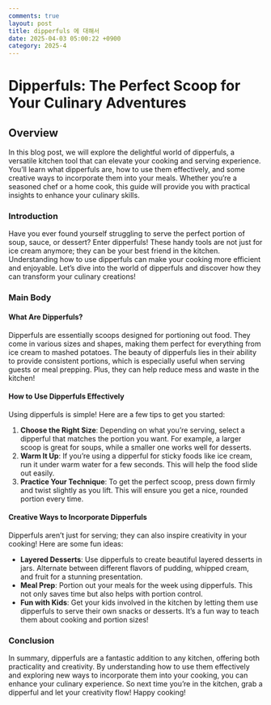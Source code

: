 ```yaml
---
comments: true
layout: post
title: dipperfuls 에 대해서
date: 2025-04-03 05:00:22 +0900
category: 2025-4
---
```


# Dipperfuls: The Perfect Scoop for Your Culinary Adventures

## Overview
In this blog post, we will explore the delightful world of dipperfuls, a versatile kitchen tool that can elevate your cooking and serving experience. You’ll learn what dipperfuls are, how to use them effectively, and some creative ways to incorporate them into your meals. Whether you’re a seasoned chef or a home cook, this guide will provide you with practical insights to enhance your culinary skills.

### Introduction
Have you ever found yourself struggling to serve the perfect portion of soup, sauce, or dessert? Enter dipperfuls! These handy tools are not just for ice cream anymore; they can be your best friend in the kitchen. Understanding how to use dipperfuls can make your cooking more efficient and enjoyable. Let’s dive into the world of dipperfuls and discover how they can transform your culinary creations!

### Main Body

#### What Are Dipperfuls?
Dipperfuls are essentially scoops designed for portioning out food. They come in various sizes and shapes, making them perfect for everything from ice cream to mashed potatoes. The beauty of dipperfuls lies in their ability to provide consistent portions, which is especially useful when serving guests or meal prepping. Plus, they can help reduce mess and waste in the kitchen!

#### How to Use Dipperfuls Effectively
Using dipperfuls is simple! Here are a few tips to get you started:
1. **Choose the Right Size**: Depending on what you’re serving, select a dipperful that matches the portion you want. For example, a larger scoop is great for soups, while a smaller one works well for desserts.
2. **Warm It Up**: If you’re using a dipperful for sticky foods like ice cream, run it under warm water for a few seconds. This will help the food slide out easily.
3. **Practice Your Technique**: To get the perfect scoop, press down firmly and twist slightly as you lift. This will ensure you get a nice, rounded portion every time.

#### Creative Ways to Incorporate Dipperfuls
Dipperfuls aren’t just for serving; they can also inspire creativity in your cooking! Here are some fun ideas:
- **Layered Desserts**: Use dipperfuls to create beautiful layered desserts in jars. Alternate between different flavors of pudding, whipped cream, and fruit for a stunning presentation.
- **Meal Prep**: Portion out your meals for the week using dipperfuls. This not only saves time but also helps with portion control.
- **Fun with Kids**: Get your kids involved in the kitchen by letting them use dipperfuls to serve their own snacks or desserts. It’s a fun way to teach them about cooking and portion sizes!

### Conclusion
In summary, dipperfuls are a fantastic addition to any kitchen, offering both practicality and creativity. By understanding how to use them effectively and exploring new ways to incorporate them into your cooking, you can enhance your culinary experience. So next time you’re in the kitchen, grab a dipperful and let your creativity flow! Happy cooking!